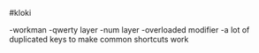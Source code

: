 #kloki

-workman
-qwerty layer
-num layer
-overloaded modifier
-a lot of duplicated keys to make common shortcuts work